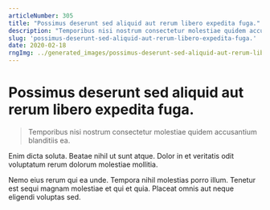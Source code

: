 ```yaml
---
articleNumber: 305
title: "Possimus deserunt sed aliquid aut rerum libero expedita fuga."
description: "Temporibus nisi nostrum consectetur molestiae quidem accusantium blanditiis ea."
slug: 'possimus-deserunt-sed-aliquid-aut-rerum-libero-expedita-fuga.'
date: 2020-02-18
rngImg: ../generated_images/possimus-deserunt-sed-aliquid-aut-rerum-libero-expedita-fuga..jpg
---
```


# Possimus deserunt sed aliquid aut rerum libero expedita fuga.

> Temporibus nisi nostrum consectetur molestiae quidem accusantium blanditiis ea.

Enim dicta soluta. Beatae nihil ut sunt atque. Dolor in et veritatis odit voluptatum rerum dolorum molestiae mollitia.
 Nemo eius rerum qui ea unde. Tempora nihil molestias porro illum. Tenetur est sequi magnam molestiae et qui et quia. Placeat omnis aut neque eligendi voluptas sed.
